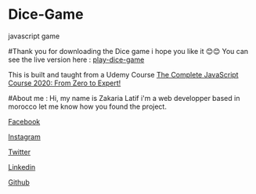 # Dice-Game
javascript game

#Thank you for downloading the Dice game i hope you like it 😊😊
You can see the live version here : [play-dice-game](https://play-dice-games.netlify.app/)

This is built and taught from a Udemy Course [The Complete JavaScript Course 2020: From Zero to Expert!](https://www.udemy.com/course/the-complete-javascript-course/)

#About me :
Hi, my name is Zakaria Latif i'm a web developper based in morocco
let me know how you found the project.

[Facebook](https://www.facebook.com/zakaria.latif.165)

[Instagram](https://www.instagram.com/zakaria__latif/)

[Twitter](https://twitter.com/ZakariaLatif8)

[Linkedin](https://www.linkedin.com/in/zakaria-latif-44bba11b7/)

[Github](https://github.com/Zakaria-Latif)
